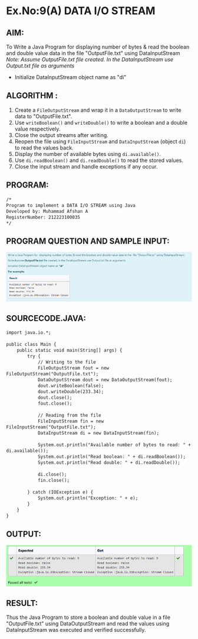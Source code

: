 # Ex.No:9(A) DATA I/O STREAM

## AIM:
To Write a Java Program for displaying number of bytes & read the boolean and double value data in the file "OutputFile.txt" using DataInputStream
*Note: Assume OutputFile.txt file created. In the DataInputStream use Output.txt file as arguments*
* Initialize DataInputStream object name as "di"

## ALGORITHM :
1. Create a `FileOutputStream` and wrap it in a `DataOutputStream` to write data to "OutputFile.txt".
2. Use `writeBoolean()` and `writeDouble()` to write a boolean and a double value respectively.
3. Close the output streams after writing.
4. Reopen the file using `FileInputStream` and `DataInputStream` (object `di`) to read the values back.
5. Display the number of available bytes using `di.available()`.
6. Use `di.readBoolean()` and `di.readDouble()` to read the stored values.
7. Close the input stream and handle exceptions if any occur.

## PROGRAM:

```
/*
Program to implement a DATA I/O STREAM using Java  
Developed by: Muhammad Afshan A  
RegisterNumber: 212223100035  
*/
```

## PROGRAM QUESTION AND SAMPLE INPUT:
![alt text](image.png)

## SOURCECODE.JAVA:
```
import java.io.*;

public class Main {
    public static void main(String[] args) {
        try {
            // Writing to the file
            FileOutputStream fout = new FileOutputStream("OutputFile.txt");
            DataOutputStream dout = new DataOutputStream(fout);
            dout.writeBoolean(false);
            dout.writeDouble(233.34);
            dout.close();
            fout.close();

            // Reading from the file
            FileInputStream fin = new FileInputStream("OutputFile.txt");
            DataInputStream di = new DataInputStream(fin);

            System.out.println("Available number of bytes to read: " + di.available());
            System.out.println("Read boolean: " + di.readBoolean());
            System.out.println("Read double: " + di.readDouble());

            di.close();
            fin.close();

        } catch (IOException e) {
            System.out.println("Exception: " + e);
        }
    }
}
```

## OUTPUT:
![alt text](image-1.png)

## RESULT:
Thus the Java Program to store a boolean and double value in a file "OutputFile.txt" using DataOutputStream and read the values using DataInputStream was executed and verified successfully.
